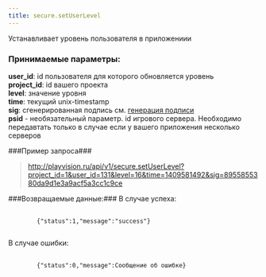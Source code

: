 ```yaml
---
title: secure.setUserLevel
---
```

Устанавливает уровень пользователя в приложениии

### Принимаемые параметры: ###

**user_id**: id пользователя для которого обновляется уровень<br>
**project_id**: id вашего проекта<br>
**level**: значение уровня<br>
**time**: текущий unix-timestamp<br>
**sig**: сгенерированная подпись см. [генерация подписи](/docs)<br>
**psid** - необязательный параметр. id игрового сервера. Необходимо передавтать только в случае если у вашего приложения несколько серверов<br>

###Пример запроса###

> http://playvision.ru/api/v1/secure.setUserLevel?project_id=1&user_id=131&level=16&time=1409581492&sig=8955855380da9d1e3a9acf5a3cc1c9ce

###Возвращаемые данные:###
В случае успеха:
<pre>
    <code>
        {"status":1,"message":"success"}
    </code>
</pre>
В случае ошибки:
<pre>
    <code>
        {"status":0,"message":Сообщение об ошибке}
    </code>
</pre>